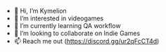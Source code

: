 - 👋 Hi, I’m  Kymelion
- 👀 I’m interested in videogames
- 🌱 I’m currently learning QA workflow
- 💞️ I’m looking to collaborate on Indie Games
- 📫 Reach me out (https://discord.gg/ur2qFcCT4d)


<!---
johnthadeouz/johnthadeouz is a ✨ special ✨ repository because its `README.md` (this file) appears on your GitHub profile.
You can click the Preview link to take a look at your changes.
--->
